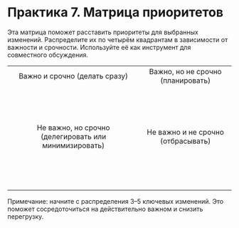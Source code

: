 <div style="page-break-before: always;"></div>

# Практика 7. Матрица приоритетов

Эта матрица поможет расставить приоритеты для выбранных изменений. Распределите их по четырём квадрантам в зависимости от важности и срочности. Используйте её как инструмент для совместного обсуждения.

<style>
    table {
        width: 100%;
    }
</style>
|||
|:--:|:--:|
| Важно и срочно (делать сразу)<br/><br/><br/><br/><br/> | Важно, но не срочно (планировать)<br/><br/><br/><br/><br/> |
| Не важно, но срочно (делегировать или минимизировать)<br/><br/><br/><br/><br/> | Не важно и не срочно (отбрасывать)<br/><br/><br/><br/><br/> |
|||

Примечание: начните с распределения 3–5 ключевых изменений. Это поможет сосредоточиться на действительно важном и снизить перегрузку.
